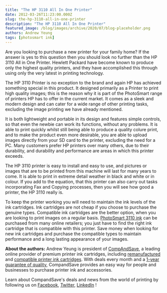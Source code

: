 ```yaml
---
title: "The HP 3110 All In One Printer"
date: 2012-03-26T11:23:00.000Z
slug: the-hp-3110-all-in-one-printer
description: "The HP 3110 All In One Printer"
featured_image: /blog/images/archive/2020/07/blog-placeholder.png
authors: Andrew Yeung
tags: [photosmart ink]
---
```


Are you looking to purchase a new printer for your family home? If the answer is yes to this question then you should look no further than the HP 3110 All in One Printer. Hewlett Packard have become known to produce only the highest quality printers, and they have accomplished this through using only the very latest in printing technology.

The HP 3110 Printer is no exception to the brand and again HP has achieved something special in this product. It designed primarily as a Printer to print high quality images; this is the reason why it is part of the PhotoSmart range of printers HP has to offer in the current market. It comes as a sleek and modern design and can cater for a wide range of other printing tasks, excluding the image printing we have already mentioned. 

It is both lightweight and portable in its design and features simple controls, so that even the newbie can work its functions, without any problems. It is able to print quickly whilst still being able to produce a quality colure print, and to make the product even more desirable, you are able to upload images directly from your SD card to the printer, excluding the need for a PC. Many customers prefer HP printers over many others, due to their durability, and durability and performance are areas in which this printer exceeds.

The HP 3110 printer is easy to install and easy to use, and pictures or images that are to be printed from this machine will last for many years to come. It is able to print in extreme detail weather in black and white or in colour. If you add to the equation, that this printer can also carry out tasks incorporating Fax and Copying processes, then you will see how good a printer, the HP 3110 really is. 

To keep the printer working you will need to maintain the ink levels of the ink cartridges. Ink cartridges are not cheap if you choose to purchase the genuine types. Compatible ink cartridges are the better option, when you are looking to print images on a regular basis. [PhotoSmart 3110 ink](https://www.compandsave.com/hp/photosmart/3110-ink-cartridges) can be purchased from many online retailers; you just have to find the right ink cartridge that is compatible with this printer. Save money when looking for new ink cartridges and purchase the compatible types to maintain performance and a long lasting appearance of your images.

**About the authors:** Andrew Yeung is president of [CompAndSave](https://www.compandsave.com/), a leading online provider of premium printer ink cartridges, including [remanufactured](https://www.compandsave.com/help) and [compatible printer ink cartridges](https://www.compandsave.com/help). With deals every month and a [1-year guarantee of quality](https://www.compandsave.com/help), CompandSave provides an easy way for people and businesses to purchase printer ink and accessories.

Learn about CompandSave's deals and news from the world of printing by following us on [Facebook](https://www.facebook.com/compandsave.ink), [Twitter](https://twitter.com/compandsave), [LinkedIn](https://www.linkedin.com) !